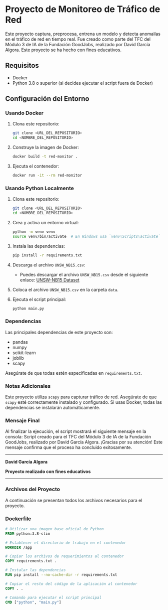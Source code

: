 
# Proyecto de Monitoreo de Tráfico de Red

Este proyecto captura, preprocesa, entrena un modelo y detecta anomalías en el tráfico de red en tiempo real. Fue creado como parte del TFC del Módulo 3 de IA de la Fundación GoodJobs, realizado por David García Algora. Este proyecto se ha hecho con fines educativos.

## Requisitos

- Docker
- Python 3.8 o superior (si decides ejecutar el script fuera de Docker)

## Configuración del Entorno

### Usando Docker

1. Clona este repositorio:
    ```sh
    git clone <URL_DEL_REPOSITORIO>
    cd <NOMBRE_DEL_REPOSITORIO>
    ```

2. Construye la imagen de Docker:
    ```sh
    docker build -t red-monitor .
    ```

3. Ejecuta el contenedor:
    ```sh
    docker run -it --rm red-monitor
    ```

### Usando Python Localmente

1. Clona este repositorio:
    ```sh
    git clone <URL_DEL_REPOSITORIO>
    cd <NOMBRE_DEL_REPOSITORIO>
    ```

2. Crea y activa un entorno virtual:
    ```sh
    python -m venv venv
    source venv/bin/activate  # En Windows usa `venv\Scripts\activate`
    ```

3. Instala las dependencias:
    ```sh
    pip install -r requirements.txt
    ```

4. Descarga el archivo `UNSW_NB15.csv`:
    - Puedes descargar el archivo `UNSW_NB15.csv` desde el siguiente enlace: [UNSW-NB15 Dataset](https://www.unsw.adfa.edu.au/unsw-canberra-cyber/cybersecurity/ADFA-NB15-Datasets/)

5. Coloca el archivo `UNSW_NB15.csv` en la carpeta `data`.

6. Ejecuta el script principal:
    ```sh
    python main.py
    ```

### Dependencias

Las principales dependencias de este proyecto son:

- pandas
- numpy
- scikit-learn
- joblib
- scapy

Asegúrate de que todas estén especificadas en `requirements.txt`.

### Notas Adicionales

Este proyecto utiliza `scapy` para capturar tráfico de red. Asegúrate de que `scapy` esté correctamente instalado y configurado. Si usas Docker, todas las dependencias se instalarán automáticamente.

### Mensaje Final

Al finalizar la ejecución, el script mostrará el siguiente mensaje en la consola:
Script creado para el TFC del Módulo 3 de IA de la Fundación GoodJobs, realizado por David García Algora. ¡Gracias por su atención!
Este mensaje confirma que el proceso ha concluido exitosamente.

---

**David García Algora**

**Proyecto realizado con fines educativos**

---

### Archivos del Proyecto

A continuación se presentan todos los archivos necesarios para el proyecto.

### Dockerfile

```Dockerfile
# Utilizar una imagen base oficial de Python
FROM python:3.8-slim

# Establecer el directorio de trabajo en el contenedor
WORKDIR /app

# Copiar los archivos de requerimientos al contenedor
COPY requirements.txt .

# Instalar las dependencias
RUN pip install --no-cache-dir -r requirements.txt

# Copiar el resto del código de la aplicación al contenedor
COPY . .

# Comando para ejecutar el script principal
CMD ["python", "main.py"]
